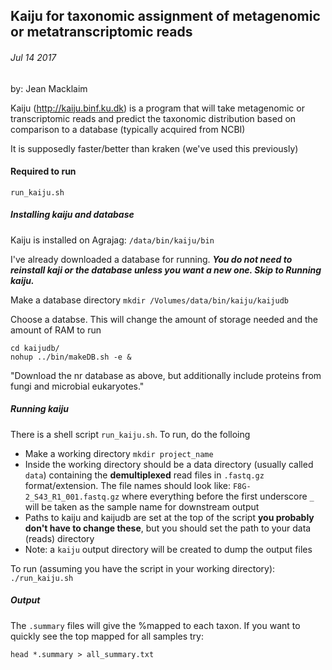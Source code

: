 ## Kaiju for taxonomic assignment of metagenomic or metatranscriptomic reads

###### Jul 14 2017
by: Jean Macklaim

Kaiju (http://kaiju.binf.ku.dk) is a program that will take metagenomic or transcriptomic reads and predict the taxonomic distribution based on comparison to a database (typically acquired from NCBI)

It is supposedly faster/better than kraken (we've used this previously)

#### Required to run
`run_kaiju.sh`

##### Installing kaiju and database
Kaiju is installed on Agrajag:
`/data/bin/kaiju/bin`

I've already downloaded a database for running. **_You do not need to reinstall kaji or the database unless you want a new one. Skip to Running kaiju._**

Make a database directory
`mkdir /Volumes/data/bin/kaiju/kaijudb`

Choose a databse. This will change the amount of storage needed and the amount of RAM to run

```
cd kaijudb/
nohup ../bin/makeDB.sh -e &
```
"Download the nr database as above, but additionally include proteins from fungi and microbial eukaryotes."

##### Running kaiju
There is a shell script `run_kaiju.sh`. To run, do the folloing
- Make a working directory `mkdir project_name`
- Inside the working directory should be a data directory (usually called `data`) containing the **demultiplexed** read files in `.fastq.gz` format/extension. The file names should look like: `F8G-2_S43_R1_001.fastq.gz` where everything before the first underscore `_` will be taken as the sample name for downstream output
- Paths to kaiju and kaijudb are set at the top of the script **you probably don't have to change these**, but you should set the path to your data (reads) directory
- Note: a `kaiju` output directory will be created to dump the output files

To run (assuming you have the script in your working directory):
`./run_kaiju.sh`

##### Output
The `.summary` files will give the %mapped to each taxon. If you want to quickly see the top mapped for all samples try:

`head *.summary > all_summary.txt`
